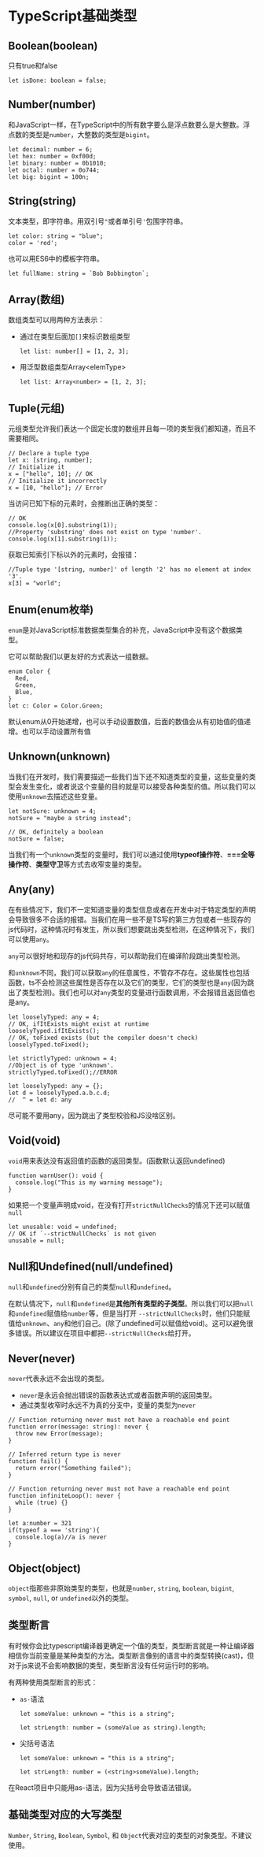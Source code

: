 # TypeScript基础类型



## Boolean(boolean)

只有true和false

```
let isDone: boolean = false;
```

## Number(number)

和JavaScript一样，在TypeScript中的所有数字要么是浮点数要么是大整数。浮点数的类型是`number`，大整数的类型是`bigint`。

```
let decimal: number = 6;
let hex: number = 0xf00d;
let binary: number = 0b1010;
let octal: number = 0o744;
let big: bigint = 100n;
```

## String(string)

文本类型，即字符串。用双引号`"`或者单引号`'`包围字符串。

```
let color: string = "blue";
color = 'red';
```

也可以用ES6中的模板字符串。

```
let fullName: string = `Bob Bobbington`;
```

## Array(数组)

数组类型可以用两种方法表示：

- 通过在类型后面加`[]`来标识数组类型

  ```
  let list: number[] = [1, 2, 3];
  ```

- 用泛型数组类型Array\<elemType\>

  ```
  let list: Array<number> = [1, 2, 3];
  ```

## Tuple(元组)

元组类型允许我们表达一个固定长度的数组并且每一项的类型我们都知道，而且不需要相同。

```
// Declare a tuple type
let x: [string, number];
// Initialize it
x = ["hello", 10]; // OK
// Initialize it incorrectly
x = [10, "hello"]; // Error
```

当访问已知下标的元素时，会推断出正确的类型：

```
// OK
console.log(x[0].substring(1));
//Property 'substring' does not exist on type 'number'.
console.log(x[1].substring(1));
```

获取已知索引下标以外的元素时，会报错：

```
//Tuple type '[string, number]' of length '2' has no element at index '3'.
x[3] = "world";
```

## Enum(enum枚举)

`enum`是对JavaScript标准数据类型集合的补充，JavaScript中没有这个数据类型。

它可以帮助我们以更友好的方式表达一组数据。

```
enum Color {
  Red,
  Green,
  Blue,
}
let c: Color = Color.Green;
```

默认enum从0开始递增，也可以手动设置数值，后面的数值会从有初始值的值递增。也可以手动设置所有值

## Unknown(unknown)

当我们在开发时，我们需要描述一些我们当下还不知道类型的变量，这些变量的类型会发生变化，或者说这个变量的目的就是可以接受各种类型的值。所以我们可以使用`unknown`去描述这些变量。

```
let notSure: unknown = 4;
notSure = "maybe a string instead";

// OK, definitely a boolean
notSure = false;
```

当我们有一个`unknown`类型的变量时，我们可以通过使用**typeof操作符**、**===全等操作符**、**类型守卫**等方式去收窄变量的类型。

## Any(any)

在有些情况下，我们不一定知道变量的类型信息或者在开发中对于特定类型的声明会导致很多不合适的报错。当我们在用一些不是TS写的第三方包或者一些现存的js代码时，这种情况时有发生，所以我们想要跳出类型检测，在这种情况下，我们可以使用`any`。

`any`可以很好地和现存的js代码共存，可以帮助我们在编译阶段跳出类型检测。

和`unknown`不同，我们可以获取`any`的任意属性，不管存不存在。这些属性也包括函数，ts不会检测这些属性是否存在以及它们的类型，它们的类型也是`any`(因为跳出了类型检测)。我们也可以对`any`类型的变量进行函数调用，不会报错且返回值也是any。

```
let looselyTyped: any = 4;
// OK, ifItExists might exist at runtime
looselyTyped.ifItExists();
// OK, toFixed exists (but the compiler doesn't check)
looselyTyped.toFixed();

let strictlyTyped: unknown = 4;
//Object is of type 'unknown'.
strictlyTyped.toFixed();//ERROR

let looselyTyped: any = {};
let d = looselyTyped.a.b.c.d;
//  ^ = let d: any
```

尽可能不要用any，因为跳出了类型校验和JS没啥区别。

## Void(void)

`void`用来表达没有返回值的函数的返回类型。(函数默认返回undefined)

```
function warnUser(): void {
  console.log("This is my warning message");
}
```

如果把一个变量声明成void，在没有打开`strictNullChecks`的情况下还可以赋值`null`

```
let unusable: void = undefined;
// OK if `--strictNullChecks` is not given
unusable = null;
```

## Null和Undefined(null/undefined)

`null`和`undefined`分别有自己的类型`null`和`undefined`。

在默认情况下，`null`和`undefined`是**其他所有类型的子类型**。所以我们可以把`null`和`undefined`赋值给`number`等，但是当打开 `--strictNullChecks`时，他们只能赋值给`unknown`、`any`和他们自己。(除了undefined可以赋值给void)。这可以避免很多错误。所以建议在项目中都把`--strictNullChecks`给打开。

## Never(never)

`never`代表永远不会出现的类型。

- `never`是永远会抛出错误的函数表达式或者函数声明的返回类型。
- 通过类型收窄时永远不为真的分支中，变量的类型为`never`

```
// Function returning never must not have a reachable end point
function error(message: string): never {
  throw new Error(message);
}

// Inferred return type is never
function fail() {
  return error("Something failed");
}

// Function returning never must not have a reachable end point
function infiniteLoop(): never {
  while (true) {}
}
```

```
let a:number = 321
if(typeof a === 'string'){
  console.log(a)//a is never
}
```

## Object(object)

`object`指那些非原始类型的类型，也就是`number`, `string`, `boolean`, `bigint`, `symbol`, `null`, or `undefined`以外的类型。

## 类型断言

有时候你会比typescript编译器更确定一个值的类型，类型断言就是一种让编译器相信你当前变量是某种类型的方法。类型断言像别的语言中的类型转换(cast)，但对于js来说不会影响数据的类型，类型断言没有任何运行时的影响。

有两种使用类型断言的形式：

- `as-`语法

  ```
  let someValue: unknown = "this is a string";
  
  let strLength: number = (someValue as string).length;
  ```

- 尖括号语法

  ```
  let someValue: unknown = "this is a string";
  
  let strLength: number = (<string>someValue).length;
  ```

在React项目中只能用as-语法，因为尖括号会导致语法错误。

## 基础类型对应的大写类型

 `Number`, `String`, `Boolean`, `Symbol`, 和 `Object`代表对应的类型的对象类型。不建议使用。





